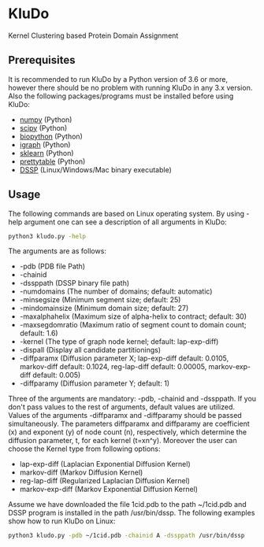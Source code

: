 # KluDo
Kernel Clustering based Protein Domain Assignment

## Prerequisites
It is recommended to run KluDo by a Python version of 3.6 or more, however there should be no problem with running KluDo in any 3.x version. Also the following packages/programs must be installed before using KluDo:
* [numpy](https://numpy.org/) (Python)
* [scipy](https://www.scipy.org/) (Python)
* [biopython](https://biopython.org/) (Python)
* [igraph](https://igraph.org/python/) (Python)
* [sklearn](http://scikit-learn.github.io/stable) (Python)
* [prettytable](https://pypi.org/project/PrettyTable/) (Python)
* [DSSP](https://swift.cmbi.umcn.nl/gv/dssp/) (Linux/Windows/Mac binary executable)

## Usage
The following commands are based on Linux operating system. By using -help argument one can see a description of all arguments in KluDo:
```sh
python3 kludo.py -help
```
The arguments are as follows:
*  -pdb (PDB file Path)
*  -chainid
*  -dssppath (DSSP binary file path)
*  -numdomains (The number of domains; default: automatic)
*  -minsegsize (Minimum segment size; default: 25)
*  -mindomainsize (Minimum domain size; default: 27)
*  -maxalphahelix (Maximum size of alpha-helix to contract; default: 30)
*  -maxsegdomratio (Maximum ratio of segment count to domain count; default: 1.6)
*  -kernel (The type of graph node kernel; default: lap-exp-diff)
*  -dispall (Display all candidate partitionings)
*  -diffparamx (Diffusion parameter X; lap-exp-diff default: 0.0105, markov-diff default: 0.1024, reg-lap-diff default: 0.00005, markov-exp-diff default: 0.005)
*  -diffparamy (Diffusion parameter Y; default: 1)

Three of the arguments are mandatory: -pdb, -chainid and -dssppath. If you don't pass values to the rest of arguments, default values are utilized. Values of the arguments -diffparamx and -diffparamy should be passed simultaneously. The parameters diffparamx and diffparamy are coefficient (x) and exponent (y) of node count (n), respectively, which determine the diffusion parameter, t, for each kernel (t=xn^y). Moreover the user can choose the Kernel type from following options:
* lap-exp-diff (Laplacian Exponential Diffusion Kernel)
* markov-diff (Markov Diffusion Kernel)
* reg-lap-diff (Regularized Laplacian Diffusion Kernel)
* markov-exp-diff (Markov Exponential Diffusion Kernel)

Assume we have downloaded the file 1cid.pdb to the path ~/1cid.pdb and DSSP program is installed in the path /usr/bin/dssp. The following examples show how to run KluDo on Linux:

```sh
python3 kludo.py -pdb ~/1cid.pdb -chainid A -dssppath /usr/bin/dssp
```
